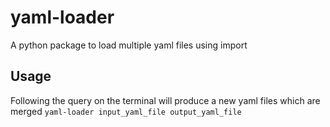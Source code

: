 # yaml-loader
A python package to load multiple yaml files using import

## Usage
Following the query on the terminal will produce a new yaml files which are merged 
`yaml-loader input_yaml_file output_yaml_file`
